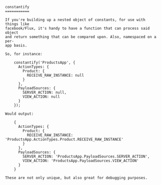     constantify
    ===========

    If you're building up a nested object of constants, for use with things like
    facebook/Flux, it's handy to have a function that can process said object
    and return something that can be compared upon. Also, namespaced on a per-
    app basis.

    So, for instance:

        constantify('ProductsApp', {
          ActionTypes: {
            Product: {
              RECEIVE_RAW_INSTANCE: null
            }
          },
          PayloadSources: {
            SERVER_ACTION: null,
            VIEW_ACTION: null
          }
        });

    Would output:
      
        {
          ActionTypes: {
            Product: {
              RECEIVE_RAW_INSTANCE: 'ProductsApp.ActionTypes.Product.RECEIVE_RAW_INSTANCE'
            }
          },
          PayloadSources: {
            SERVER_ACTION: 'ProductsApp.PayloadSources.SERVER_ACTION',
            VIEW_ACTION: 'ProductsApp.PayloadSources.VIEW_ACTION'
          }
        }

    These are not only unique, but also great for debugging purposes.
    
